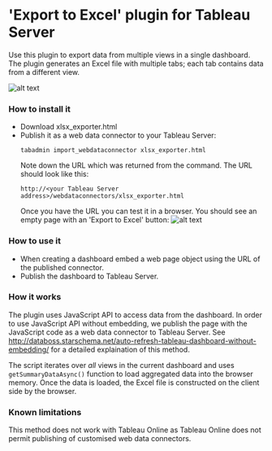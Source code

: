 # 'Export to Excel' plugin for Tableau Server
Use this plugin to export data from multiple views in a single dashboard. The plugin generates an Excel file with multiple tabs; each tab contains data from a different view.

![alt text](https://user-images.githubusercontent.com/9513594/27134313-1c2b71be-510d-11e7-8440-9348ad9e3d12.gif "Export to Excel demo")

### How to install it
* Download xlsx_exporter.html
* Publish it as a web data connector to your Tableau Server:
   ```
   tabadmin import_webdataconnector xlsx_exporter.html
   ```
   Note down the URL which was returned from the command. The URL should look like this:
   ```
   http://<your Tableau Server address>/webdataconnectors/xlsx_exporter.html  
   ```
   Once you have the URL you can test it in a browser. You should see an empty page with an 'Export to Excel' button:
![alt text](https://user-images.githubusercontent.com/9513594/27134333-28cfbfc4-510d-11e7-968a-e7802f7497cf.png "Web page test")

### How to use it
* When creating a dashboard embed a web page object using the URL of the published connector.
* Publish the dashboard to Tableau Server.

### How it works
The plugin uses JavaScript API to access data from the dashboard. In order to use JavaScript API without embedding, we  publish the page with the JavaScript code as a web data connector to Tableau Server. See http://databoss.starschema.net/auto-refresh-tableau-dashboard-without-embedding/ for a detailed explaination of this method.

The script iterates over *all* views in the current dashboard and uses `getSummaryDataAsync()` function to load aggregated data into the browser memory. Once the data is loaded, the Excel file is constructed on the client side by the browser.

### Known limitations
This method does not work with Tableau Online as Tableau Online does not permit publishing of customised web data connectors.
